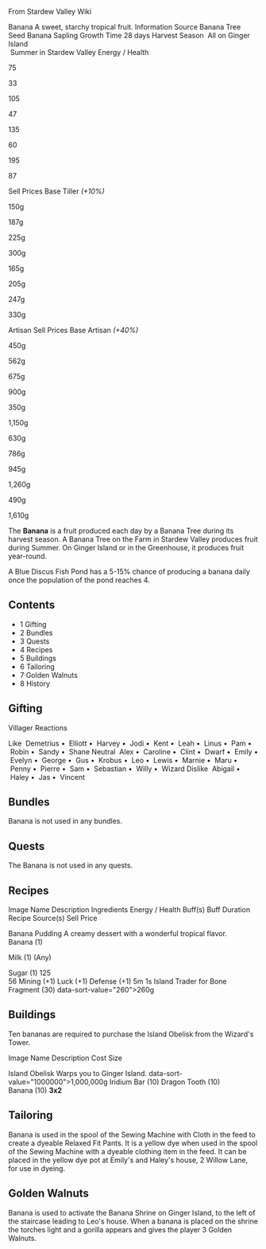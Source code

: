From Stardew Valley Wiki

Banana A sweet, starchy tropical fruit. Information Source Banana Tree Seed Banana Sapling Growth Time 28 days Harvest Season  All on Ginger Island  
 Summer in Stardew Valley Energy / Health

75

33

105

47

135

60

195

87

Sell Prices Base Tiller *(+10%)*

150g

187g

225g

300g

165g

205g

247g

330g

Artisan Sell Prices Base Artisan *(+40%)*

450g

562g

675g

900g

350g

1,150g

630g

786g

945g

1,260g

490g

1,610g

The **Banana** is a fruit produced each day by a Banana Tree during its harvest season. A Banana Tree on the Farm in Stardew Valley produces fruit during Summer. On Ginger Island or in the Greenhouse, it produces fruit year-round.

A Blue Discus Fish Pond has a 5-15% chance of producing a banana daily once the population of the pond reaches 4.

## Contents

- 1 Gifting
- 2 Bundles
- 3 Quests
- 4 Recipes
- 5 Buildings
- 6 Tailoring
- 7 Golden Walnuts
- 8 History

## Gifting

Villager Reactions

Like  Demetrius •  Elliott •  Harvey •  Jodi •  Kent •  Leah •  Linus •  Pam •  Robin •  Sandy •  Shane Neutral  Alex •  Caroline •  Clint •  Dwarf •  Emily •  Evelyn •  George •  Gus •  Krobus •  Leo •  Lewis •  Marnie •  Maru •  Penny •  Pierre •  Sam •  Sebastian •  Willy •  Wizard Dislike  Abigail •  Haley •  Jas •  Vincent

## Bundles

Banana is not used in any bundles.

## Quests

The Banana is not used in any quests.

## Recipes

Image Name Description Ingredients Energy / Health Buff(s) Buff Duration Recipe Source(s) Sell Price

Banana Pudding A creamy dessert with a wonderful tropical flavor. Banana (1)

Milk (1) (Any)

Sugar (1) 125  
56 Mining (+1) Luck (+1) Defense (+1) 5m 1s Island Trader for Bone Fragment (30) data-sort-value="260"&gt;260g

## Buildings

Ten bananas are required to purchase the Island Obelisk from the Wizard's Tower.

Image Name Description Cost Size

Island Obelisk Warps you to Ginger Island. data-sort-value="1000000"&gt;1,000,000g Iridium Bar (10) Dragon Tooth (10) Banana (10) **3x2**

## Tailoring

Banana is used in the spool of the Sewing Machine with Cloth in the feed to create a dyeable Relaxed Fit Pants. It is a yellow dye when used in the spool of the Sewing Machine with a dyeable clothing item in the feed. It can be placed in the yellow dye pot at Emily's and Haley's house, 2 Willow Lane, for use in dyeing.

## Golden Walnuts

Banana is used to activate the Banana Shrine on Ginger Island, to the left of the staircase leading to Leo's house. When a banana is placed on the shrine the torches light and a gorilla appears and gives the player 3 Golden Walnuts.